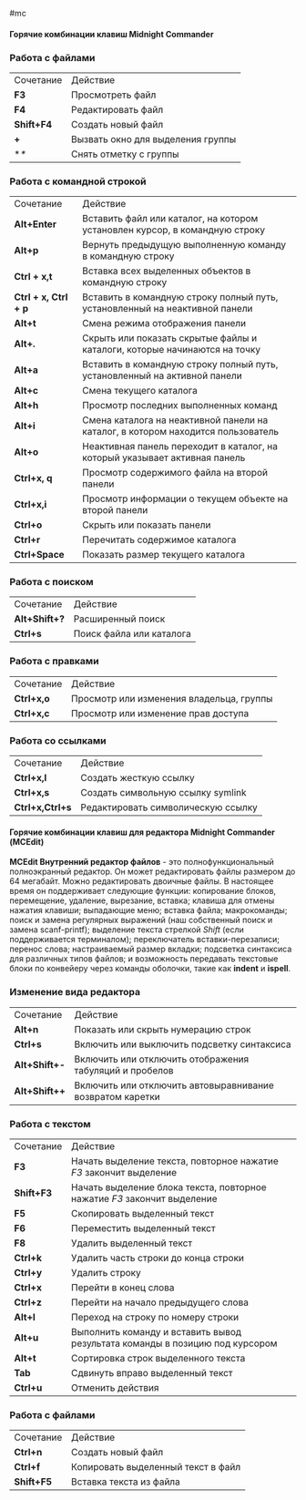 #mc

####  **Горячие комбинации клавиш Midnight Commander**

### Работа с файлами

|   |   |
|---|---|
|Сочетание|Действие|
|**F3**|Просмотреть файл|
|**F4**|Редактировать файл|
|**Shift+F4**|Создать новый файл|
|**+**|Вызвать окно для выделения группы|
|**\**|Снять отметку с группы|
### Работа с командной строкой

|   |   |
|---|---|
|Сочетание|Действие|
|**Alt+Enter**|Вставить файл или каталог, на котором установлен курсор, в командную строку|
|**Alt+p**|Вернуть предыдущую выполненную команду в командную строку|
|**Ctrl + x,t**|Вставка всех выделенных объектов в командную строку|
|**Ctrl + x, Ctrl + p**|Вставить в командную строку полный путь, установленный на неактивной панели|
|**Alt+t**|Смена режима отображения панели|
|**Alt+.**|Скрыть или показать скрытые файлы и каталоги, которые начинаются на точку|
|**Alt+a**|Вставить в командную строку полный путь, установленный на активной панели|
|**Alt+c**|Смена текущего каталога|
|**Alt+h**|Просмотр последних выполненных команд|
|**Alt+i**|Смена каталога на неактивной панели на каталог, в котором находится пользователь|
|**Alt+o**|Неактивная панель переходит в каталог, на который указывает активная панель|
|**Ctrl+x, q**|Просмотр содержимого файла на второй панели|
|**Ctrl+x,i**|Просмотр информации о текущем объекте на второй панели|
|**Ctrl+o**|Скрыть или показать панели|
|**Ctrl+r**|Перечитать содержимое каталога|
|**Ctrl+Space**|Показать размер текущего каталога|
### Работа с поиском

|   |   |
|---|---|
|Сочетание|Действие|
|**Alt+Shift+?**|Расширенный поиск|
|**Ctrl+s**|Поиск файла или каталога|
### Работа с правками

|   |   |
|---|---|
|Сочетание|Действие|
|**Ctrl+x,o**|Просмотр или изменения владельца, группы|
|**Ctrl+x,c**|Просмотр или изменение прав доступа|
### Работа со ссылками

|                   |                                    |
| ----------------- | ---------------------------------- |
| Сочетание         | Действие                           |
| **Ctrl+x,l**      | Создать жесткую ссылку             |
| **Ctrl+x,s**      | Создать символьную ссылку symlink  |
| **Ctrl+x,Ctrl+s** | Редактировать символическую ссылку |

#### **Горячие комбинации клавиш для редактора Midnight Commander (МСЕdit)**

**MCEdit Внутренний редактор файлов** - это полнофункциональный полноэкранный редактор. Он может редактировать файлы размером до 64 мегабайт. Можно редактировать двоичные файлы. В настоящее время он поддерживает следующие функции: копирование блоков, перемещение, удаление, вырезание, вставка; клавиша для отмены нажатия клавиши; выпадающие меню; вставка файла; макрокоманды; поиск и замена регулярных выражений (наш собственный поиск и замена scanf-printf); выделение текста стрелкой _Shift_ (если поддерживается терминалом); переключатель вставки-перезаписи; перенос слова; настраиваемый размер вкладки; подсветка синтаксиса для различных типов файлов; и возможность передавать текстовые блоки по конвейеру через команды оболочки, такие как **indent** и **ispell**.
### Изменение вида редактора

|   |   |
|---|---|
|Сочетание|Действие|
|**Alt+n**|Показать или скрыть нумерацию строк|
|**Ctrl+s**|Включить или выключить подсветку синтаксиса|
|**Alt+Shift+-**|Включить или отключить отображения табуляций и пробелов|
|**Alt+Shift++**|Включить или отключить автовыравнивание возвратом каретки|
### Работа с текстом

|   |   |
|---|---|
|Сочетание|Действие|
|**F3**|Начать выделение текста, повторное нажатие _F3_ закончит выделение|
|**Shift+F3**|Начать выделение блока текста, повторное нажатие _F3_ закончит выделение|
|**F5**|Скопировать выделенный текст|
|**F6**|Переместить выделенный текст|
|**F8**|Удалить выделенный текст|
|**Ctrl+k**|Удалить часть строки до конца строки|
|**Ctrl+y**|Удалить строку|
|**Ctrl+x**|Перейти в конец слова|
|**Ctrl+z**|Перейти на начало предыдущего слова|
|**Alt+l**|Переход на строку по номеру строки|
|**Alt+u**|Выполнить команду и вставить вывод результата команды в позицию под курсором|
|**Alt+t**|Сортировка строк выделенного текста|
|**Tab**|Сдвинуть вправо выделенный текст|
|**Ctrl+u**|Отменить действия|
### Работа с файлами

|   |   |
|---|---|
|Сочетание|Действие|
|**Ctrl+n**|Создать новый файл|
|**Ctrl+f**|Копировать выделенный текст в файл|
|**Shift+F5**|Вставка текста из файла|